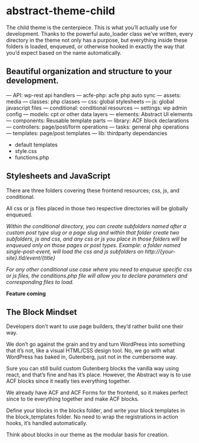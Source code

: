 # abstract-theme-child


The child theme is the centerpiece. This is what you’ll actually use for development. Thanks to the powerful auto_loader class we’ve written, every directory in the theme not only has a purpose, but everything inside these folders is loaded, enqueued, or otherwise hooked in exactly the way that you’d expect based on the name automatically.

## Beautiful organization and structure to your development. 

— API: wp-rest api handlers
— acfe-php: acfe php auto sync
— assets: media
— classes: php classes
— css: global stylesheets
— js: global javascript files
— conditional: conditional resources
— settings: wp admin config
— models: cpt or other data layers
— elements: Abstract UI elements
— components: Reusable template parts
— library: ACF block declarations
— controllers: page/post/form operations
— tasks: general php operations
— templates: page/post templates
— lib: thirdparty dependancies
- default templates
- style.css
- functions.php



## Stylesheets and JavaScript

There are three folders covering these frontend resources; css, js, and conditional. 

All css or js files placed in those two respective directories will be globally enqueued. 

*Within the conditional directory, you can create subfolders named after a custom post type slug or a page slug and within that folder create two subfolders, js and css, and any css or js you place in those folders will be enqueued only on those pages or post types.
Example: a folder named single-post-event, will load the css and js subfolders on http://{your-site}.tld/event/{title}*

*For any other conditional use case where you need to enqueue specific css or js files, the conditions.php file will allow you to declare parameters and corresponding files to load.*

**Feature coming**


## The Block Mindset

Developers don’t want to use page builders, they’d rather build one their way.

We don’t go against the grain and try and turn WordPress into something that it’s not, like a visual HTML/CSS design tool. No, we go with what WordPress has baked in, Gutenberg, just not in the cumbersome way.

Sure you can still build custom Gutenberg blocks the vanilla way using react, and that’s fine and has it’s place. However, the Abstract way is to use ACF blocks since it neatly ties everything together. 

We already have ACF and ACF Forms for the frontend, so it makes perfect since to tie everything together and make ACF blocks.

Define your blocks in the blocks folder, and write your block templates in the block_templates folder. No need to wrap the registrations in action hooks, it’s handled automatically.

Think about blocks in our theme as the modular basis for creation. 


